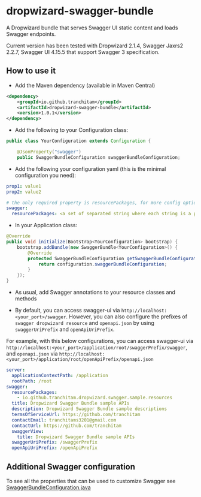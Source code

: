 dropwizard-swagger-bundle
==================

A Dropwizard bundle that serves Swagger UI static content and loads Swagger endpoints.

Current version has been tested with Dropwizard 2.1.4, Swagger Jaxrs2 2.2.7, Swagger UI 4.15.5 that support Swagger 3 specification.

How to use it
-------------

* Add the Maven dependency (available in Maven Central)

```xml
<dependency>
    <groupId>io.github.tranchitam</groupId>
    <artifactId>dropwizard-swagger-bundle</artifactId>
    <version>1.0.1</version>
</dependency>
```


* Add the following to your Configuration class:

```java
public class YourConfiguration extends Configuration {

    @JsonProperty("swagger")
    public SwaggerBundleConfiguration swaggerBundleConfiguration;
```

* Add the following your configuration yaml (this is the minimal configuration you need):

```yaml
prop1: value1
prop2: value2

# the only required property is resourcePackages, for more config options see below
swagger:
  resourcePackages: <a set of separated string where each string is a package of dropwizard resources classes>
```

* In your Application class:

```java
@Override
public void initialize(Bootstrap<YourConfiguration> bootstrap) {
    bootstrap.addBundle(new SwaggerBundle<YourConfiguration>() {
        @Override
        protected SwaggerBundleConfiguration getSwaggerBundleConfiguration(YourConfiguration configuration) {
            return configuration.swaggerBundleConfiguration;
        }
    });
}
```

* As usual, add Swagger annotations to your resource classes and methods

* By default, you can access swagger-ui via `http://localhost:<your_port>/swagger`. However, you can also configure the prefixes of `swagger dropwizard resource` and `openapi.json` by using `swaggerUriPrefix` and `openApiUriPrefix`.

For example, with this below configurations, you can access swagger-ui via `http://localhost:<your_port>/application/root/swaggerPrefix/swagger`, and `openapi.json` via `http://localhost:<your_port>/application/root/openApiPrefix/openapi.json`
```yaml
server:
  applicationContextPath: /application
  rootPath: /root
swagger:
  resourcePackages:
    - io.github.tranchitam.dropwizard.swagger.sample.resources
  title: Dropwizard Swagger Bundle sample APIs
  description: Dropwizard Swagger Bundle sample descriptions
  termsOfServiceUrl: https://github.com/tranchitam
  contactEmail: tranchitams3201@gmail.com
  contactUrl: https://github.com/tranchitam
  swaggerView:
    title: Dropwizard Swagger Bundle sample APIs
  swaggerUriPrefix: /swaggerPrefix
  openApiUriPrefix: /openApiPrefix 
```

Additional Swagger configuration
--------------------------------

To see all the properties that can be used to customize Swagger see [SwaggerBundleConfiguration.java](src/main/java/io/github/tranchitam/dropwizard/swagger/configurations/SwaggerBundleConfiguration.java)

